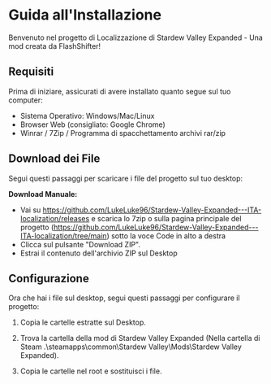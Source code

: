 # Guida all'Installazione

Benvenuto nel progetto di Localizzazione di Stardew Valley Expanded - Una mod creata da FlashShifter!

## Requisiti

Prima di iniziare, assicurati di avere installato quanto segue sul tuo computer:

- Sistema Operativo: Windows/Mac/Linux
- Browser Web (consigliato: Google Chrome)
- Winrar / 7Zip / Programma di spacchettamento archivi rar/zip

## Download dei File

Segui questi passaggi per scaricare i file del progetto sul tuo desktop:

**Download Manuale:**
   - Vai su https://github.com/LukeLuke96/Stardew-Valley-Expanded---ITA-localization/releases e scarica lo 7zip o sulla pagina principale del progetto (https://github.com/LukeLuke96/Stardew-Valley-Expanded---ITA-localization/tree/main) sotto la voce Code in alto a destra
   - Clicca sul pulsante "Download ZIP".
   - Estrai il contenuto dell'archivio ZIP sul Desktop

## Configurazione

Ora che hai i file sul desktop, segui questi passaggi per configurare il progetto:

1. Copia le cartelle estratte sul Desktop.

2. Trova la cartella della mod di Stardew Valley Expanded (Nella cartella di Steam .\steamapps\common\Stardew Valley\Mods\Stardew Valley Expanded).

3. Copia le cartelle nel root e sostituisci i file.
